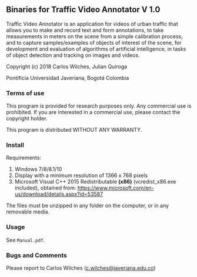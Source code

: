 ## Binaries for Traffic Video Annotator V 1.0

Traffic Video Annotator is an application for videos of urban traffic that allows you to make and record text and form annotations, to take measurements in meters on the scene from a simple calibration process, and to capture samples/examples of objects of interest of the scene, for development and evaluation of algorithms of artificial intelligence, in tasks of object detection and tracking on images and videos.

Copyright (c) 2018 Carlos Wilches, Julian Quiroga
 
Pontificia Universidad Javeriana, Bogotá Colombia

### Terms of use

This program is provided for research purposes only. Any commercial use is prohibited. If you are interested in a commercial use, please  contact the copyright holder. 
 
This program is distributed WITHOUT ANY WARRANTY.

### Install

Requirements:
1. Windows 7/8/8.1/10
2. Display with a minimum resolution of 1366 x 768 pixels
3. Microsoft Visual C++ 2015 Redistributable **(x86)** (vcredist_x86.exe included), obtained from: https://www.microsoft.com/en-us/download/details.aspx?id=53587

The files must be unzipped in any folder on the computer, or in any removable media.

### Usage

See `Manual.pdf`.

### Bugs and Comments

Please report to Carlos Wilches (c.wilches@javeriana.edu.co)
